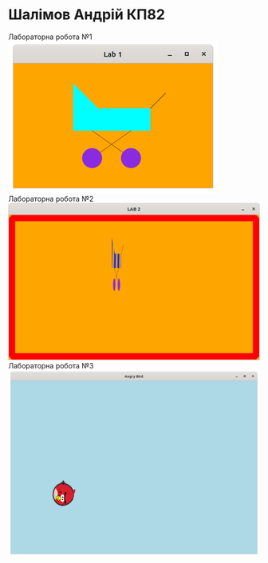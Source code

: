 #  Шалімов Андрій КП82
Лабораторна робота №1     
![lab1](https://raw.githubusercontent.com/mycodeiscat/graph_labs/master/lab1/lab1.png)      
Лабораторна робота №2       
![lab2](https://raw.githubusercontent.com/mycodeiscat/graph_labs/master/lab2/lab2.png)
Лабораторна робота №3   
![lab3](https://raw.githubusercontent.com/mycodeiscat/graph_labs/master/lab3_2/lab3.png)
